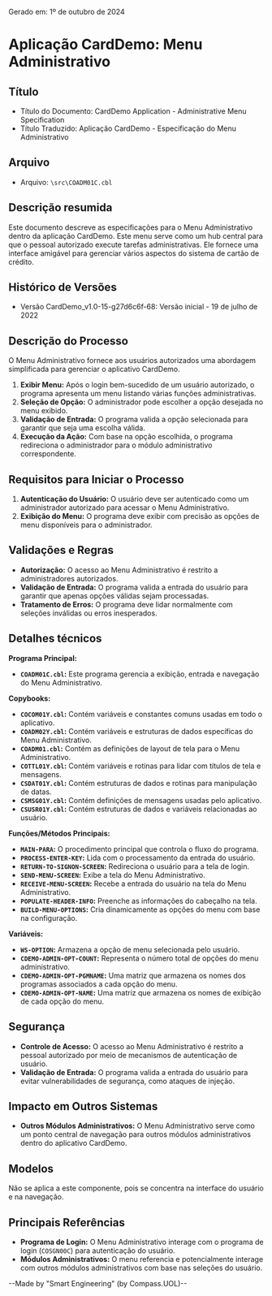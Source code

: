 Gerado em: 1º de outubro de 2024

# Aplicação CardDemo: Menu Administrativo

## Título

- Título do Documento: CardDemo Application - Administrative Menu Specification
- Título Traduzido: Aplicação CardDemo - Especificação do Menu Administrativo

## Arquivo

- Arquivo: `\src\COADM01C.cbl`

## Descrição resumida

Este documento descreve as especificações para o Menu Administrativo dentro da aplicação CardDemo. Este menu serve como um hub central para que o pessoal autorizado execute tarefas administrativas. Ele fornece uma interface amigável para gerenciar vários aspectos do sistema de cartão de crédito.

## Histórico de Versões

- Versão CardDemo_v1.0-15-g27d6c6f-68: Versão inicial - 19 de julho de 2022

## Descrição do Processo

O Menu Administrativo fornece aos usuários autorizados uma abordagem simplificada para gerenciar o aplicativo CardDemo.

1. **Exibir Menu:** Após o login bem-sucedido de um usuário autorizado, o programa apresenta um menu listando várias funções administrativas.
2. **Seleção de Opção:** O administrador pode escolher a opção desejada no menu exibido.
3. **Validação de Entrada:** O programa valida a opção selecionada para garantir que seja uma escolha válida.
4. **Execução da Ação:** Com base na opção escolhida, o programa redireciona o administrador para o módulo administrativo correspondente.

## Requisitos para Iniciar o Processo

1. **Autenticação do Usuário:** O usuário deve ser autenticado como um administrador autorizado para acessar o Menu Administrativo.
2. **Exibição do Menu:** O programa deve exibir com precisão as opções de menu disponíveis para o administrador.

## Validações e Regras

* **Autorização:** O acesso ao Menu Administrativo é restrito a administradores autorizados.
* **Validação de Entrada:** O programa valida a entrada do usuário para garantir que apenas opções válidas sejam processadas.
* **Tratamento de Erros:** O programa deve lidar normalmente com seleções inválidas ou erros inesperados.

## Detalhes técnicos

**Programa Principal:**

* **`COADM01C.cbl`:** Este programa gerencia a exibição, entrada e navegação do Menu Administrativo.

**Copybooks:**

* **`COCOM01Y.cbl`:** Contém variáveis ​​e constantes comuns usadas em todo o aplicativo.
* **`COADM02Y.cbl`:**  Contém variáveis ​​e estruturas de dados específicas do Menu Administrativo.
* **`COADM01.cbl`:** Contém as definições de layout de tela para o Menu Administrativo.
* **`COTTL01Y.cbl`:** Contém variáveis ​​e rotinas para lidar com títulos de tela e mensagens.
* **`CSDAT01Y.cbl`:** Contém estruturas de dados e rotinas para manipulação de datas.
* **`CSMSG01Y.cbl`:** Contém definições de mensagens usadas pelo aplicativo.
* **`CSUSR01Y.cbl`:** Contém estruturas de dados e variáveis ​​relacionadas ao usuário.

**Funções/Métodos Principais:**

* **`MAIN-PARA`:**  O procedimento principal que controla o fluxo do programa.
* **`PROCESS-ENTER-KEY`:** Lida com o processamento da entrada do usuário.
* **`RETURN-TO-SIGNON-SCREEN`:** Redireciona o usuário para a tela de login.
* **`SEND-MENU-SCREEN`:** Exibe a tela do Menu Administrativo.
* **`RECEIVE-MENU-SCREEN`:** Recebe a entrada do usuário na tela do Menu Administrativo.
* **`POPULATE-HEADER-INFO`:** Preenche as informações do cabeçalho na tela.
* **`BUILD-MENU-OPTIONS`:** Cria dinamicamente as opções do menu com base na configuração.

**Variáveis:**

* **`WS-OPTION`:** Armazena a opção de menu selecionada pelo usuário.
* **`CDEMO-ADMIN-OPT-COUNT`:**  Representa o número total de opções do menu administrativo.
* **`CDEMO-ADMIN-OPT-PGMNAME`:** Uma matriz que armazena os nomes dos programas associados a cada opção do menu.
* **`CDEMO-ADMIN-OPT-NAME`:** Uma matriz que armazena os nomes de exibição de cada opção do menu.

## Segurança

* **Controle de Acesso:**  O acesso ao Menu Administrativo é restrito a pessoal autorizado por meio de mecanismos de autenticação de usuário.
* **Validação de Entrada:**  O programa valida a entrada do usuário para evitar vulnerabilidades de segurança, como ataques de injeção.

## Impacto em Outros Sistemas

* **Outros Módulos Administrativos:** O Menu Administrativo serve como um ponto central de navegação para outros módulos administrativos dentro do aplicativo CardDemo.

## Modelos

Não se aplica a este componente, pois se concentra na interface do usuário e na navegação.

## Principais Referências

* **Programa de Login:** O Menu Administrativo interage com o programa de login (`COSGN00C`) para autenticação do usuário.
* **Módulos Administrativos:** O menu referencia e potencialmente interage com outros módulos administrativos com base nas seleções do usuário.

--Made by "Smart Engineering" (by Compass.UOL)--